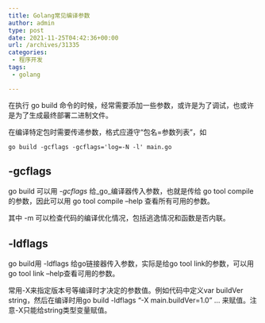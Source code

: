 ```yaml
---
title: Golang常见编译参数
author: admin
type: post
date: 2021-11-25T04:42:36+00:00
url: /archives/31335
categories:
 - 程序开发
tags:
 - golang

---
```

在执行 go build 命令的时候，经常需要添加一些参数，或许是为了调试，也或许是为了生成最终部署二进制文件。

在编译特定包时需要传递参数，格式应遵守“包名=参数列表”，如

```
go build -gcflags -gcflags='log=-N -l' main.go
```

## -gcflags 

go build 可以用 _-gcflags_ 给_go_编译器传入参数，也就是传给 go tool compile 的参数，因此可以用 go tool compile –help 查看所有可用的参数。

其中 -m 可以检查代码的编译优化情况，包括逃逸情况和函数是否内联。

## -ldflags 

go build用 -ldflags 给go链接器传入参数，实际是给go tool link的参数，可以用go tool link –help查看可用的参数。

常用-X来指定版本号等编译时才决定的参数值。例如代码中定义var buildVer string，然后在编译时用go build -ldflags “-X main.buildVer=1.0” … 来赋值。注意-X只能给string类型变量赋值。